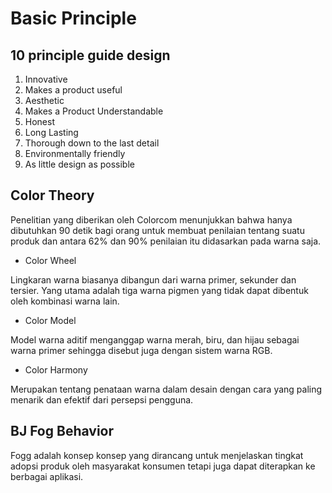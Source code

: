 # Basic Principle

## 10 principle guide design
1. Innovative
2. Makes a product useful
3. Aesthetic
4. Makes a Product Understandable
5. Honest
6. Long Lasting
7. Thorough down to the last detail
8. Environmentally friendly
9. As little design as possible

## Color Theory
Penelitian yang diberikan oleh Colorcom menunjukkan bahwa hanya dibutuhkan 90 detik bagi orang untuk membuat penilaian  tentang suatu produk dan antara 62% dan 90% penilaian itu didasarkan pada warna saja.

- Color Wheel

Lingkaran warna biasanya dibangun dari warna primer, sekunder dan tersier. Yang utama adalah tiga warna pigmen yang tidak dapat dibentuk oleh kombinasi warna lain.

- Color Model

Model warna aditif menganggap warna merah, biru, dan hijau sebagai warna primer sehingga disebut juga dengan sistem warna RGB.

- Color Harmony 

Merupakan tentang penataan warna dalam desain dengan cara yang paling menarik dan efektif dari persepsi pengguna.

## BJ Fog Behavior
Fogg adalah konsep konsep yang dirancang untuk menjelaskan tingkat adopsi produk oleh masyarakat konsumen tetapi juga dapat diterapkan ke berbagai aplikasi.
